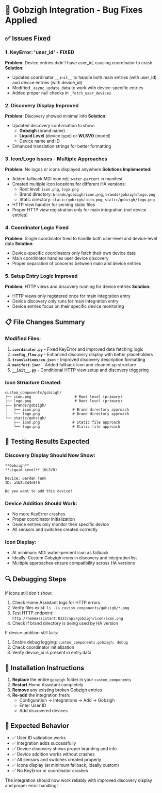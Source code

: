 # 🔧 Gobzigh Integration - Bug Fixes Applied

## ✅ Issues Fixed

### 1. **KeyError: 'user_id' - FIXED**
**Problem**: Device entries didn't have user_id, causing coordinator to crash
**Solution**: 
- Updated coordinator `__init__` to handle both main entries (with user_id) and device entries (with device_id)
- Modified `_async_update_data` to work with device-specific entries
- Added proper null checks in `_fetch_user_devices`

### 2. **Discovery Display Improved**
**Problem**: Discovery showed minimal info
**Solution**: 
- Updated discovery confirmation to show:
  - **Gobzigh** (brand name)
  - **Liquid Level** (device type) or **WLSV0** (model)
  - Device name and ID
- Enhanced translation strings for better formatting

### 3. **Icon/Logo Issues - Multiple Approaches**
**Problem**: No logos or icons displayed anywhere
**Solutions Implemented**:
- Added fallback MDI icon `mdi:water-percent` in manifest
- Created multiple icon locations for different HA versions:
  - Root level: `icon.png`, `logo.png`
  - Brand directory: `brands/gobzigh/icon.png`, `brands/gobzigh/logo.png`
  - Static directory: `static/gobzigh/icon.png`, `static/gobzigh/logo.png`
- HTTP view handler for serving static files
- Proper HTTP view registration only for main integration (not device entries)

### 4. **Coordinator Logic Fixed**
**Problem**: Single coordinator tried to handle both user-level and device-level data
**Solution**:
- Device-specific coordinators only fetch their own device data
- Main coordinator handles user device discovery
- Proper separation of concerns between main and device entries

### 5. **Setup Entry Logic Improved**
**Problem**: HTTP views and discovery running for device entries
**Solution**:
- HTTP views only registered once for main integration entry
- Device discovery only runs for main integration entry
- Device entries focus on their specific device monitoring

## 📋 File Changes Summary

### Modified Files:
1. **`coordinator.py`** - Fixed KeyError and improved data fetching logic
2. **`config_flow.py`** - Enhanced discovery display with better placeholders
3. **`translations/en.json`** - Improved discovery description formatting
4. **`manifest.json`** - Added fallback icon and cleaned up structure
5. **`__init__.py`** - Conditional HTTP view setup and discovery triggering

### Icon Structure Created:
```
custom_components/gobzigh/
├── icon.png                    # Root level (primary)
├── logo.png                    # Root level (primary)
├── brands/gobzigh/
│   ├── icon.png               # Brand directory approach
│   └── logo.png               # Brand directory approach
└── static/gobzigh/
    ├── icon.png               # Static file approach
    └── logo.png               # Static file approach
```

## 🚀 Testing Results Expected

### Discovery Display Should Now Show:
```
**Gobzigh**
**Liquid Level** (WLSV0)

Device: Garden Tank
ID: a1b2c3d4e5f6

Do you want to add this device?
```

### Device Addition Should Work:
- No more KeyError crashes
- Proper coordinator initialization
- Device entries only monitor their specific device
- All sensors and switches created correctly

### Icon Display:
- At minimum: MDI water-percent icon as fallback
- Ideally: Custom Gobzigh icons in discovery and integration list
- Multiple approaches ensure compatibility across HA versions

## 🔍 Debugging Steps

If icons still don't show:
1. Check Home Assistant logs for HTTP errors
2. Verify files exist: `ls -la custom_components/gobzigh/*.png`
3. Test HTTP endpoint: `http://homeassistant:8123/api/gobzigh/icon/icon.png`
4. Check if brand directory is being used by HA version

If device addition still fails:
1. Enable debug logging: `custom_components.gobzigh: debug`
2. Check coordinator initialization
3. Verify device_id is present in entry.data

## 📝 Installation Instructions

1. **Replace** the entire `gobzigh` folder in your `custom_components`
2. **Restart** Home Assistant completely
3. **Remove** any existing broken Gobzigh entries
4. **Re-add** the integration fresh:
   - Configuration → Integrations → Add → Gobzigh
   - Enter User ID
   - Add discovered devices

## 🎯 Expected Behavior

- ✅ User ID validation works
- ✅ Integration adds successfully  
- ✅ Device discovery shows proper branding and info
- ✅ Device addition works without crashes
- ✅ All sensors and switches created properly
- ✅ Icons display (at minimum fallback, ideally custom)
- ✅ No KeyError or coordinator crashes

The integration should now work reliably with improved discovery display and proper error handling!
